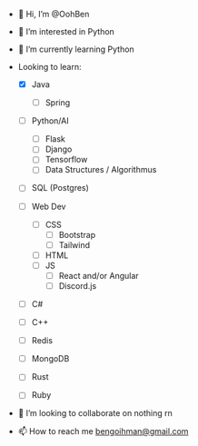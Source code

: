 - 👋 Hi, I’m @OohBen
- 👀 I’m interested in Python
- 🌱 I’m currently learning Python
- Looking to learn:

    - [x] Java
      - [ ] Spring
    
    - [ ] Python/AI
      - [ ] Flask
      - [ ] Django
      - [ ] Tensorflow
      - [ ] Data Structures / Algorithmus  
      
    - [ ] SQL (Postgres)

    - [ ] Web Dev
      - [ ] CSS
        - [ ] Bootstrap
        - [ ] Tailwind
      - [ ] HTML
      - [ ] JS
        - [ ] React and/or  Angular
        - [ ] Discord.js
        
    - [ ] C#
    
    - [ ] C++
          
    - [ ] Redis
    
    - [ ] MongoDB
        
    - [ ] Rust

    - [ ] Ruby
  
- 💞️ I’m looking to collaborate on nothing rn
- 📫 How to reach me bengoihman@gmail.com

<!---
OohBen/OohBen is a ✨ special ✨ repository because its `README.md` (this file) appears on your GitHub profile.
You can click the Preview link to take a look at your changes.
--->
